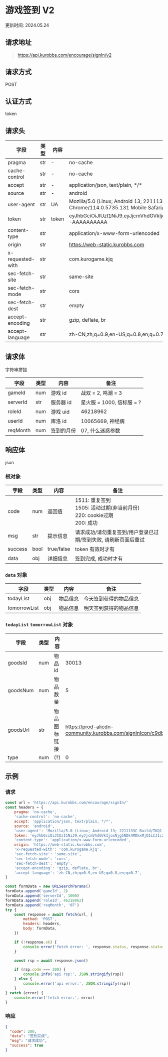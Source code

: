# 游戏签到 V2

更新时间: 2024.05.24

## 请求地址

> https://api.kurobbs.com/encourage/signIn/v2

## 请求方式
POST

## 认证方式

token

## 请求头

| 字段             | 类型 | 内容  | 备注                                                         |
| ---------------- | ---- | ----- | ------------------------------------------------------------ |
| pragma           | str  | -     | no-cache                                                     |
| cache-control    | str  | -     | no-cache                                                     |
| accept           | str  | -     | application/json, text/plain, \*/\*                          |
| source           | str  | -     | android                                                      |
| user-agent       | str  | UA    | Mozilla/5.0 (Linux; Android 13; 2211133C Build/TKQ1.220905.001; wv) AppleWebKit/537.36 (KHTML, like Gecko) Version/4.0 Chrome/114.0.5735.131 Mobile Safari/537.36 Kuro/1.0.9 KuroGameBox/1.0.9 |
| token            | str  | token | eyJhbGciOiJIUzI1NiJ9.eyJjcmVhdGVkIjoxNjg5NDk4MDkxMjQ1LCJ1c2VySWQiOjEwMDY1NjY5fQ.AAAA_AAAAAAAAAAAAAAAAAAAAAAAAAAA-AAAAAAAAAA |
| content-type     | str  |       | application/x-www-form-urlencoded                            |
| origin           | str  |       | https://web-static.kurobbs.com                               |
| x-requested-with | str  |       | com.kurogame.kjq                                             |
| sec-fetch-site   | str  |       | same-site                                                    |
| sec-fetch-mode   | str  |       | cors                                                         |
| sec-fetch-dest   | str  |       | empty                                                        |
| accept-encoding  | str  |       | gzip, deflate, br                                            |
| accept-language  | str  |       | zh-CN,zh;q=0.9,en-US;q=0.8,en;q=0.7                          |

## 请求体

字符串拼接

| 字段     | 类型 | 内容       | 备注                      |
| -------- | ---- | ---------- | ------------------------- |
| gameId   | num  | 游戏 id    | 战双 = 2, 鸣潮 = 3        |
| serverId | str  | 服务器 id  | 星火服 = 1000, 信标服 = ? |
| roleId   | num  | 游戏 uid   | 46218962                  |
| userId   | num  | 库洛 id    | 10065669, 神经病          |
| reqMonth | num  | 签到的月份 | 07, 什么迷惑参数          |

## 响应体

json

### 根对象

| 字段    | 类型 | 内容       | 备注                                                         |
| ------- | ---- | ---------- | ------------------------------------------------------------ |
| code    | num  | 返回值     | 1511: 重复签到<br />1505: 活动过期(非当前月份)<br />220: cookie过期<br />200: 成功 |
| msg     | str  | 提示信息   | 请求成功/请勿重复签到/用户登录已过期/签到失败, 请刷新页面后重试 |
| success | bool | true/false | token 有效时才有                                             |
| data    | obj  | 详细信息   | 签到完成, 成功时才有                                         |

### `data` 对象

| 字段         | 类型 | 内容     | 备注                   |
| ------------ | ---- | -------- | ---------------------- |
| todayList    | obj  | 物品信息 | 今天签到获得的物品信息 |
| tomorrowList | obj  | 物品信息 | 明天签到获得的物品信息 |

### `todayList` `tomorrowList` 对象

| 字段     | 类型 | 内容         | 备注                                                         |
| -------- | ---- | ------------ | ------------------------------------------------------------ |
| goodsId  | num  | 物品 id      | 30013                                                        |
| goodsNum | num  | 物品数量     | 5                                                            |
| goodsUrl | str  | 物品图标链接 | https://prod-alicdn-community.kurobbs.com/signInIcon/c9db6799fc3541d6af94cc7b1b8ff1e420240518.png |
| type     | num  | (?)          | 0                                                            |

## 示例

### 请求

```js
const url = 'https://api.kurobbs.com/encourage/signIn/'
const headers = {
    pragma: 'no-cache',
    'cache-control': 'no-cache',
    accept: 'application/json, text/plain, */*',
    source: 'android',
    'user-agent': 'Mozilla/5.0 (Linux; Android 13; 2211133C Build/TKQ1.220905.001; wv) AppleWebKit/537.36 (KHTML, like Gecko) Version/4.0 Chrome/114.0.5735.131 Mobile Safari/537.36 Kuro/1.0.9 KuroGameBox/1.0.9',
    token: 'eyJhbGciOiJIUzI1NiJ9.eyJjcmVhdGVkIjoxNjg5NDk4MDkxMjQ1LCJ1c2VySWQiOjEwMDY1NjY5fQ.AAAA_AAAAAAAAAAAAAAAAAAAAAAAAAAA-AAAAAAAAAA',
    'content-type': 'application/x-www-form-urlencoded',
    origin: 'https://web-static.kurobbs.com',
    'x-requested-with': 'com.kurogame.kjq',
    'sec-fetch-site': 'same-site',
    'sec-fetch-mode': 'cors',
    'sec-fetch-dest': 'empty',
    'accept-encoding': 'gzip, deflate, br',
    'accept-language': 'zh-CN,zh;q=0.9,en-US;q=0.8,en;q=0.7',
}

const formData = new URLSearchParams()
formData.append('gameId', 2)
formData.append('serverId', 1000)
formData.append('roleId', 46218962)
formData.append('reqMonth', '07')
try {
    const response = await fetch(url, {
        method: 'POST',
        headers: headers,
        body: formData,
    })

    if (!response.ok) {
        console.error('fetch error: ', response.status, response.statusText)
    }

    const rsp = await response.json()

    if (rsp.code === 200) {
        console.info('api rsp:', JSON.stringify(rsp))
    } else {
        console.error('api error:', JSON.stringify(rsp))
    }
} catch (error) {
    console.error('fetch error:', error)
}
```

### 响应

```json
{
  "code": 200,
  "data": "签到完成",
  "msg": "请求成功",
  "success": true
}
```
